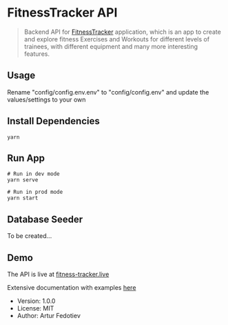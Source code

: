 # FitnessTracker API

> Backend API for [FitnessTracker](https://fitness-tracker-de06b.web.app/) application, which is an app to create and explore fitness Exercises and Workouts for different levels of trainees, with different equipment and many more interesting features.

## Usage

Rename "config/config.env.env" to "config/config.env" and update the values/settings to your own

## Install Dependencies

```
yarn
```

## Run App

```
# Run in dev mode
yarn serve

# Run in prod mode
yarn start
```

## Database Seeder

To be created...

## Demo

The API is live at [fitness-tracker.live](https://devcamper.live)

Extensive documentation with examples [here](https://documenter.getpostman.com/view/11961976/UzBmMSbR)

- Version: 1.0.0
- License: MIT
- Author: Artur Fedotiev
